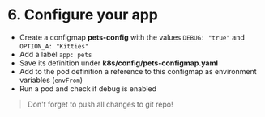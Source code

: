 # 6. Configure your app

 * Create a configmap **pets-config** with the values `DEBUG: "true"` and `OPTION_A: "Kitties"`
  * Add a label `app: pets`
  * Save its definition under **k8s/config/pets-configmap.yaml**
* Add to the pod definition a reference to this configmap as environment variables (`envFrom`)
* Run a pod and check if debug is enabled

> Don't forget to push all changes to git repo!
